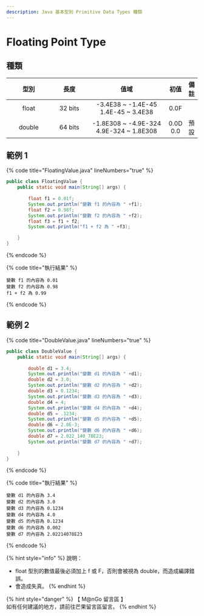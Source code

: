 ```yaml
---
description: Java 基本型別 Primitive Data Types 種類
---
```


# Floating Point Type

## 種類

<table><thead><tr><th width="131" align="center">型別</th><th width="112" align="center">長度</th><th width="256" align="center">值域</th><th align="center">初值</th><th align="center">備註</th></tr></thead><tbody><tr><td align="center">float</td><td align="center">32 bits</td><td align="center">-3.4E38 ~ -1.4E-45<br>1.4E-45 ~ 3.4E38</td><td align="center">0.0F</td><td align="center"></td></tr><tr><td align="center">double</td><td align="center">64 bits</td><td align="center">-1.8E308 ~ -4.9E-324<br>4.9E-324 ~ 1.8E308</td><td align="center">0.0D<br>0.0</td><td align="center">預設</td></tr></tbody></table>

## 範例 1

{% code title="FloatingValue.java" lineNumbers="true" %}
```java
public class FloatingValue {
	public static void main(String[] args) {
		
		float f1 = 0.01f;
		System.out.println("變數 f1 的內容為 " +f1);
		float f2 = 0.98f;
		System.out.println("變數 f2 的內容為 " +f2);
		float f3 = f1 + f2;
		System.out.println("f1 + f2 為 " +f3);

	}
}
```
{% endcode %}

{% code title="執行結果" %}
```
變數 f1 的內容為 0.01
變數 f2 的內容為 0.98
f1 + f2 為 0.99
```
{% endcode %}

## 範例 2

{% code title="DoubleValue.java" lineNumbers="true" %}
```java
public class DoubleValue {
	public static void main(String[] args) {
		
		double d1 = 3.4;
		System.out.println("變數 d1 的內容為 " +d1);
		double d2 = 3.0;
		System.out.println("變數 d2 的內容為 " +d2);
		double d3 = 0.1234;
		System.out.println("變數 d3 的內容為 " +d3);
		double d4 = 4;
		System.out.println("變數 d4 的內容為 " +d4);
		double d5 = .1234;
		System.out.println("變數 d5 的內容為 " +d5);
		double d6 = 2.0E-3;
		System.out.println("變數 d6 的內容為 " +d6);
		double d7 = 2.022_140_78E23;
		System.out.println("變數 d7 的內容為 " +d7);
		
	}
}
```
{% endcode %}

{% code title="執行結果" %}
```
變數 d1 的內容為 3.4
變數 d2 的內容為 3.0
變數 d3 的內容為 0.1234
變數 d4 的內容為 4.0
變數 d5 的內容為 0.1234
變數 d6 的內容為 0.002
變數 d7 的內容為 2.02214078E23
```
{% endcode %}

{% hint style="info" %}
說明：

* float 型別的數值最後必須加上 f 或 F，否則會被視為 double，而造成編譯錯誤。
* 會造成失真。
{% endhint %}

{% hint style="danger" %}
【 M@nGo 留言區 】\
如有任何建議的地方，請前往芒果留言區留言。
{% endhint %}

